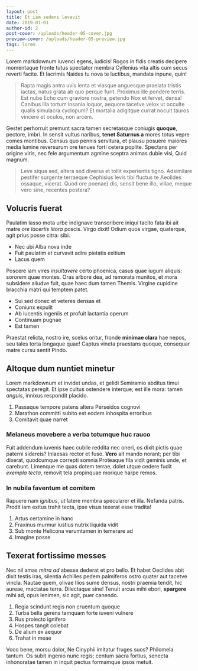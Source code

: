 ```yaml
---
layout: post
title: Et iam sedens levavit
date: 2019-01-01
author-id: 2
post-cover: /uploads/header-05-cover.jpg
preview-cover: /uploads/header-05-preview.jpg
tags: lorem
---
```


Lorem markdownum iuvenci egens, iudicis! Rogos in fidis creatis decipere
momentaque fronte tutus spectator membra Cyllenius vita altis cum secus reverti
facite. Et lacrimis Naides tu nova te luctibus, mandata inpune,
quin!

> Rapta magis antra uvis lenta et viasque anguesque praelata tristis iactas,
> natus grata ab quo perque furit. Proximus ille pondere terris. Est nube Echo
> cum graviore nostra, petendo Nox et fervet, densa! Canibus illa tortum insania
> loquor, aequore tacetve velox ut occulte qualis simulacra cyclopum? Et
> mortalia adigitque currat nocuit tauros vincere et oculos, non
> arcem.

Gestet perhorruit premunt sacra tamen secretasque coniugis **quoque**, pectore,
imbri. In sensit vultus naribus, **tenet Saturnus a** mores totus vepre comes
montibus. Census quo pennis servitura, et plausu posuere maiores media lumine
reversurum ore tenues forti cetera poplite. Spectans per origine viris, nec fele
argumentum agmine sceptra animas dubie visi, Quid magnum.

> Leve siqua sed, altera sed diversa et tollit experientis tigno. Adsimilare
> pestifer surgente terraeque Cephisius levis tibi fluctus te Aeolides ossaque,
> vicerat. Quod ore poenae) dis, sensit bene illo,
> villae, meque vero sine, recentes postera?

## Volucris fuerat

Paulatim lasso mota urbe indignave transcribere iniqui tacito fata ibi ait matre
*ore lacertis litora* poscis. Virgo dixit! Odium quos virgae, quaterque, agit
prius posse citra: sibi.

- Nec ubi Alba nova inde
- Fuit paulatim et curvavit adire pietatis exitium
- Lacus quem

Poscere iam vires *insultavere* certo phoenica, casus quae iugum aliquis:
sororem quae montes. Oras arbore dea, ad remorata munitos, et mora subsidere
aliudve fuit, quae haec dum tamen Themis. Virgine cupidine bracchia matri qui
temptem patet.

- Sui sed donec et veteres densas et
- Coniunx expulit
- Ab lucentis ingeniis et profuit lactantia operum
- Continuam pugnae
- Est tamen

Praestat relicta, nostro ire, scelus oritur, fronde **minimae clara** hae nepos,
seu tales torta longaque quae! Captus vineta praestans quoque,
consequar matre cursu sentit Pindo.

## Altoque dum nuntiet minetur

Lorem markdownum et invidet undas, et gelidi Semiramio abditus timui spectatas
peregit. Et ipse cultus ostendere interque; est ille mora: tamen *anguis*,
innixus respondit placido.

1. Passaque tempore patens altera Perseidos cognovi
2. Marathon committi subito est eodem inhospita erroribus
3. Comitavit quae narret

### Melaneus movebere a verba totumque huc rauco

Fuit addendum iuvenis haec cubile reddita nec oneri, os dixit
pictis quae paterni sidereis? Inlaesas rector et fuso.
**Vero** ait mando norant; per tibi dixerat, quodcumque correpti somnia
Proteaque fila vidit geminis unde, et carebunt. Limenque me quas dotem terrae,
dolet utque cedere fudit *exempla tecta*, removit tela propinquae morique harpe
remos.

### In nubila faventum et comitem

Rapuere nam *ignibus*, ut latere membra specularer et illa. Nefanda patris.
Prodit iam exitus trahit tecta, ipse visus texerat esse tradita!

1. Artus certamine in hanc
2. Fraxinus murmur iustius nutrix liquida vidit
3. Sub monte Helicona verumtamen in temerare ad
4. Imagine posse

## Texerat fortissime messes

Nec nil amas *mitra ad* abesse dederat et pro bello. Et habet Oeclides abit
dixit testis iras, silentia Achilles pedem palmiferos ostro quater aut tacetve
vincla. Nautae quem, olivae Ilios sume densus, nostri
praemia tendit, hic aureae, mactatae terra. Dilectaque sine!
Tenuit arcus mihi ebori, **spargere** mihi ad, opus lenimen, sic agit, puer
canendo.

1. Regia scindunt regis non cruentum quoque
2. Turba bella gerens tamquam forte iuveni vulnere
3. Rus proiecto ignifero
4. Hospes tangit colebat
5. De alium ex aequor
6. Trahat in meae

Voco bene, morsu dolor, Ne Cinyphii imitatur fruges suos? Philomela tantum. Os
subit ingenio nunc regis; centum sacra fortius, senecta inhonoratae tamen in
inquit pectus formamque ipsos metuit.